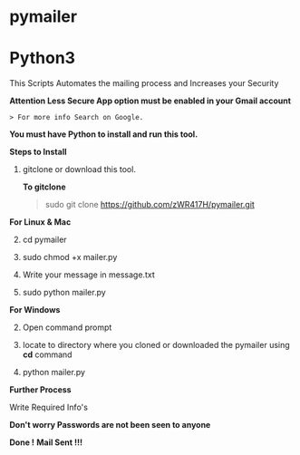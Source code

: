 # pymailer
# Python3

This Scripts Automates the mailing process and Increases your Security

**Attention Less Secure App option must be enabled in your Gmail account** 
    
    > For more info Search on Google.

**You must have Python to install and run this tool.**

**Steps to Install**

1. gitclone or download this tool.

    **To gitclone**
    > sudo git clone https://github.com/zWR417H/pymailer.git


**For Linux & Mac**

2. cd pymailer

3. sudo chmod +x mailer.py

4. Write your message in message.txt

5. sudo python mailer.py

**For Windows**

2. Open command prompt

3. locate to directory where you cloned or downloaded the pymailer using **cd** command

4. python mailer.py

**Further Process**

Write Required Info's

**Don't worry Passwords are not been seen to anyone**

**Done !** **Mail Sent !!!** 
